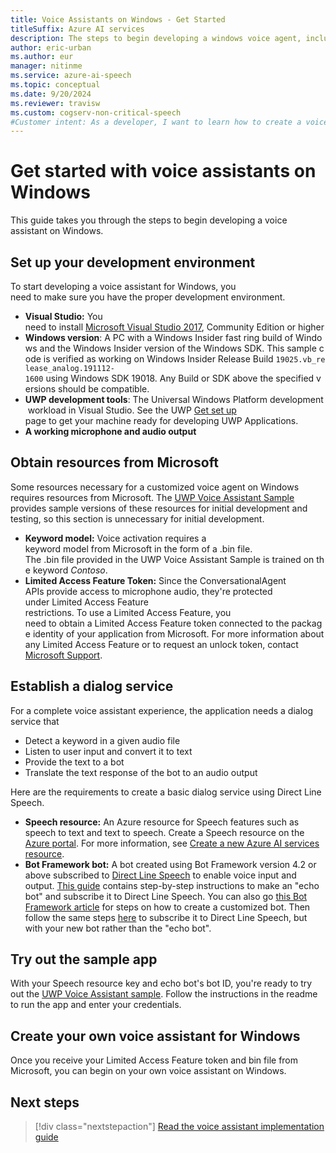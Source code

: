 ```yaml
---
title: Voice Assistants on Windows - Get Started
titleSuffix: Azure AI services
description: The steps to begin developing a windows voice agent, including a reference to the sample code quickstart.
author: eric-urban
ms.author: eur
manager: nitinme
ms.service: azure-ai-speech
ms.topic: conceptual
ms.date: 9/20/2024
ms.reviewer: travisw
ms.custom: cogserv-non-critical-speech
#Customer intent: As a developer, I want to learn how to create a voice assistant on Windows so that I can build a voice-enabled application.
---
```


# Get started with voice assistants on Windows

This guide takes you through the steps to begin developing a voice assistant on Windows.

## Set up your development environment

To start developing a voice assistant for Windows, you need to make sure you have the proper development environment.

- **Visual Studio:** You need to install [Microsoft Visual Studio 2017](https://visualstudio.microsoft.com/), Community Edition or higher
- **Windows version**: A PC with a Windows Insider fast ring build of Windows and the Windows Insider version of the Windows SDK. This sample code is verified as working on Windows Insider Release Build `19025.vb_release_analog.191112-1600` using Windows SDK 19018. Any Build or SDK above the specified versions should be compatible.
- **UWP development tools**: The Universal Windows Platform development workload in Visual Studio. See the UWP [Get set up](/windows/uwp/get-started/get-set-up) page to get your machine ready for developing UWP Applications.
- **A working microphone and audio output**

## Obtain resources from Microsoft

Some resources necessary for a customized voice agent on Windows requires resources from Microsoft. The [UWP Voice Assistant Sample](windows-voice-assistants-faq.yml#the-uwp-voice-assistant-sample) provides sample versions of these resources for initial development and testing, so this section is unnecessary for initial development.

- **Keyword model:** Voice activation requires a keyword model from Microsoft in the form of a .bin file. The .bin file provided in the UWP Voice Assistant Sample is trained on the keyword *Contoso*.
- **Limited Access Feature Token:** Since the ConversationalAgent APIs provide access to microphone audio, they're protected under Limited Access Feature restrictions. To use a Limited Access Feature, you need to obtain a Limited Access Feature token connected to the package identity of your application from Microsoft. For more information about any Limited Access Feature or to request an unlock token, contact [Microsoft Support](https://aka.ms/LAFAccessRequests).



## Establish a dialog service

For a complete voice assistant experience, the application needs a dialog service that

- Detect a keyword in a given audio file
- Listen to user input and convert it to text
- Provide the text to a bot
- Translate the text response of the bot to an audio output

Here are the requirements to create a basic dialog service using Direct Line Speech.

- **Speech resource:** An Azure resource for Speech features such as speech to text and text to speech. Create a Speech resource on the [Azure portal](https://portal.azure.com). For more information, see [Create a new Azure AI services resource](../multi-service-resource.md?pivots=azportal).
- **Bot Framework bot:**  A bot created using Bot Framework version 4.2 or above subscribed to [Direct Line Speech](./direct-line-speech.md) to enable voice input and output. [This guide](./tutorial-voice-enable-your-bot-speech-sdk.md) contains step-by-step instructions to make an "echo bot" and subscribe it to Direct Line Speech. You can also go [this Bot Framework article](https://blog.botframework.com/2018/05/07/build-a-microsoft-bot-framework-bot-with-the-bot-builder-sdk-v4/) for steps on how to create a customized bot. Then follow the same steps [here](./tutorial-voice-enable-your-bot-speech-sdk.md) to subscribe it to Direct Line Speech, but with your new bot rather than the "echo bot".

## Try out the sample app

With your Speech resource key and echo bot's bot ID, you're ready to try out the [UWP Voice Assistant sample](windows-voice-assistants-faq.yml#the-uwp-voice-assistant-sample). Follow the instructions in the readme to run the app and enter your credentials.

## Create your own voice assistant for Windows

Once you receive your Limited Access Feature token and bin file from Microsoft, you can begin on your own voice assistant on Windows.

## Next steps

> [!div class="nextstepaction"]
> [Read the voice assistant implementation guide](windows-voice-assistants-implementation-guide.md)
